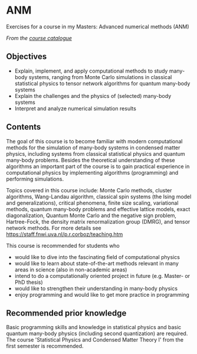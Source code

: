 # ANM
Exercises for a course in my Masters: Advanced numerical methods (ANM)

*From the [course catalogue](https://coursecatalogue.uva.nl/xmlpages/page/2020-2021-en/search-course/course/79636)*

## Objectives
- Explain, implement, and apply computational methods to study many-body systems, ranging from Monte Carlo simulations in classical statistical physics to tensor network algorithms for quantum many-body systems
- Explain the challenges and the physics of (selected) many-body systems
- Interpret and analyze numerical simulation results

## Contents
The goal of this course is to become familiar with modern computational methods for the simulation of many-body systems in condensed matter physics, including systems from classical statistical physics and quantum many-body problems. Besides the theoretical understanding of these algorithms an important part of the course is to gain practical experience in computational physics by implementing algorithms (programming) and performing simulations.

Topics covered in this course include: Monte Carlo methods, cluster algorithms, Wang-Landau algorithm, classical spin systems (the Ising model and generalizations), critical phenomena, finite size scaling, variational methods, quantum many-body problems and effective lattice models, exact diagonalization, Quantum Monte Carlo and the negative sign problem, Hartree-Fock, the density matrix renormalization group (DMRG), and tensor network methods. For more details see https://staff.fnwi.uva.nl/p.r.corboz/teaching.htm

This course is recommended for students who
- would like to dive into the fascinating field of computational physics
- would like to learn about state-of-the-art methods relevant in many areas in science (also in non-academic areas)
- intend to do a computationally oriented project in future (e.g. Master- or PhD thesis)
- would like to strengthen their understanding in many-body physics
- enjoy programming and would like to get more practice in programming

## Recommended prior knowledge
Basic programming skills and knowledge in statistical physics and basic quantum many-body physics (including second quantization) are required. The course 'Statistical Physics and Condensed Matter Theory I' from the first semester is recommended.
